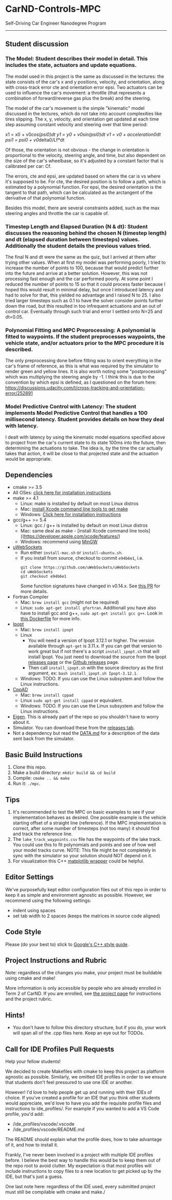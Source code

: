 # CarND-Controls-MPC
Self-Driving Car Engineer Nanodegree Program

---
## Student discussion
### The Model: Student describes their model in detail. This includes the state, actuators and update equations.

The model used in this project is the same as discussed in the lectures: the state consists of the car's x and y positions, velocity, and orientation, along with cross-track error cte and orientation error epsi. Two actuators can be used to influence the car's movement: a throttle (that represents a combination of forward/reverse gas plus the break) and the steering.

The model of the car's movement is the simple "kinematic" model discussed in the lectures, which do not take into account complexities like tires slipping. The x, y, velocity, and orientation get updated at each time step assuming constant velocity and steering over that time period:

x1 = x0 + v0*cos(psi0)*dt
y1 = y0 + v0*sin(psi0)*dt
v1 = v0 + acceleration0*dt
psi1 = psi0 + v0*delta0/Lf*dt

Of those, the orientation is not obvious - the change in orientation is proportional to the velocity, steering angle, and time, but also dependent on the size of the car's wheelbase, so it's adjusted by a constant factor that is calibrated per car: Cf.

The errors, cte and epsi, are updated based on where the car is vs where it's supposed to be. For cte, the desired position is to follow a path, which is estimated by a polynomial function. For epsi, the desired orientation is the tangent to that path, which can be calculated as the arctangent of the derivative of that polynomial function.

Besides this model, there are several constraints added, such as the max steering angles and throttle the car is capable of.


### Timestep Length and Elapsed Duration (N & dt): Student discusses the reasoning behind the chosen N (timestep length) and dt (elapsed duration between timesteps) values. Additionally the student details the previous values tried.

The final N and dt were the same as the quiz, but I arrived at them after trying other values. When at first my model was performing poorly, I tried to increase the number of points to 100, because that would predict further into the future and arrive at a better solution. However, this was not processing fast enough and the car performed poorly. At some point I reduced the number of points to 15 so that it could process faster because I hoped this would result in minimal delay, but once I introduced latency and had to solve for that, this yielded no advantage and I raised N to 25. I also tried larger timesteps such as 0.1 to have the solver consider points further down the road, but this resulted in too infrequent actuations and an out of control car. Eventually through such trial and error I settled onto N=25 and dt=0.05.

### Polynomial Fitting and MPC Preprocessing: A polynomial is fitted to waypoints. If the student preprocesses waypoints, the vehicle state, and/or actuators prior to the MPC procedure it is described.

The only preprocessing done before fitting was to orient everything in the car's frame of reference, as this is what was required by the simulator to render green and yellow lines. It is also worth noting some "postprocessing" which was multiplying the steering angle by -1. I think this is due to the convention by which epsi is defined, as I questioned on the forum here: https://discussions.udacity.com/t/cross-tracking-and-orientation-error/252891

### Model Predictive Control with Latency: The student implements Model Predictive Control that handles a 100 millisecond latency. Student provides details on how they deal with latency.

I dealt with latency by using the kinematic model equations specified above to project from the car's current state to its state 100ms into the future, then determining the actuations to take. The idea is, by the time the car actually takes that action, it will be close to that projected state and the actuation would be appropriate.


## Dependencies

* cmake >= 3.5
 * All OSes: [click here for installation instructions](https://cmake.org/install/)
* make >= 4.1
  * Linux: make is installed by default on most Linux distros
  * Mac: [install Xcode command line tools to get make](https://developer.apple.com/xcode/features/)
  * Windows: [Click here for installation instructions](http://gnuwin32.sourceforge.net/packages/make.htm)
* gcc/g++ >= 5.4
  * Linux: gcc / g++ is installed by default on most Linux distros
  * Mac: same deal as make - [install Xcode command line tools]((https://developer.apple.com/xcode/features/)
  * Windows: recommend using [MinGW](http://www.mingw.org/)
* [uWebSockets](https://github.com/uWebSockets/uWebSockets)
  * Run either `install-mac.sh` or `install-ubuntu.sh`.
  * If you install from source, checkout to commit `e94b6e1`, i.e.
    ```
    git clone https://github.com/uWebSockets/uWebSockets 
    cd uWebSockets
    git checkout e94b6e1
    ```
    Some function signatures have changed in v0.14.x. See [this PR](https://github.com/udacity/CarND-MPC-Project/pull/3) for more details.
* Fortran Compiler
  * Mac: `brew install gcc` (might not be required)
  * Linux: `sudo apt-get install gfortran`. Additionall you have also have to install gcc and g++, `sudo apt-get install gcc g++`. Look in [this Dockerfile](https://github.com/udacity/CarND-MPC-Quizzes/blob/master/Dockerfile) for more info.
* [Ipopt](https://projects.coin-or.org/Ipopt)
  * Mac: `brew install ipopt`
  * Linux
    * You will need a version of Ipopt 3.12.1 or higher. The version available through `apt-get` is 3.11.x. If you can get that version to work great but if not there's a script `install_ipopt.sh` that will install Ipopt. You just need to download the source from the Ipopt [releases page](https://www.coin-or.org/download/source/Ipopt/) or the [Github releases](https://github.com/coin-or/Ipopt/releases) page.
    * Then call `install_ipopt.sh` with the source directory as the first argument, ex: `bash install_ipopt.sh Ipopt-3.12.1`. 
  * Windows: TODO. If you can use the Linux subsystem and follow the Linux instructions.
* [CppAD](https://www.coin-or.org/CppAD/)
  * Mac: `brew install cppad`
  * Linux `sudo apt-get install cppad` or equivalent.
  * Windows: TODO. If you can use the Linux subsystem and follow the Linux instructions.
* [Eigen](http://eigen.tuxfamily.org/index.php?title=Main_Page). This is already part of the repo so you shouldn't have to worry about it.
* Simulator. You can download these from the [releases tab](https://github.com/udacity/self-driving-car-sim/releases).
* Not a dependency but read the [DATA.md](./DATA.md) for a description of the data sent back from the simulator.


## Basic Build Instructions


1. Clone this repo.
2. Make a build directory: `mkdir build && cd build`
3. Compile: `cmake .. && make`
4. Run it: `./mpc`.

## Tips

1. It's recommended to test the MPC on basic examples to see if your implementation behaves as desired. One possible example
is the vehicle starting offset of a straight line (reference). If the MPC implementation is correct, after some number of timesteps
(not too many) it should find and track the reference line.
2. The `lake_track_waypoints.csv` file has the waypoints of the lake track. You could use this to fit polynomials and points and see of how well your model tracks curve. NOTE: This file might be not completely in sync with the simulator so your solution should NOT depend on it.
3. For visualization this C++ [matplotlib wrapper](https://github.com/lava/matplotlib-cpp) could be helpful.

## Editor Settings

We've purposefully kept editor configuration files out of this repo in order to
keep it as simple and environment agnostic as possible. However, we recommend
using the following settings:

* indent using spaces
* set tab width to 2 spaces (keeps the matrices in source code aligned)

## Code Style

Please (do your best to) stick to [Google's C++ style guide](https://google.github.io/styleguide/cppguide.html).

## Project Instructions and Rubric

Note: regardless of the changes you make, your project must be buildable using
cmake and make!

More information is only accessible by people who are already enrolled in Term 2
of CarND. If you are enrolled, see [the project page](https://classroom.udacity.com/nanodegrees/nd013/parts/40f38239-66b6-46ec-ae68-03afd8a601c8/modules/f1820894-8322-4bb3-81aa-b26b3c6dcbaf/lessons/b1ff3be0-c904-438e-aad3-2b5379f0e0c3/concepts/1a2255a0-e23c-44cf-8d41-39b8a3c8264a)
for instructions and the project rubric.

## Hints!

* You don't have to follow this directory structure, but if you do, your work
  will span all of the .cpp files here. Keep an eye out for TODOs.

## Call for IDE Profiles Pull Requests

Help your fellow students!

We decided to create Makefiles with cmake to keep this project as platform
agnostic as possible. Similarly, we omitted IDE profiles in order to we ensure
that students don't feel pressured to use one IDE or another.

However! I'd love to help people get up and running with their IDEs of choice.
If you've created a profile for an IDE that you think other students would
appreciate, we'd love to have you add the requisite profile files and
instructions to ide_profiles/. For example if you wanted to add a VS Code
profile, you'd add:

* /ide_profiles/vscode/.vscode
* /ide_profiles/vscode/README.md

The README should explain what the profile does, how to take advantage of it,
and how to install it.

Frankly, I've never been involved in a project with multiple IDE profiles
before. I believe the best way to handle this would be to keep them out of the
repo root to avoid clutter. My expectation is that most profiles will include
instructions to copy files to a new location to get picked up by the IDE, but
that's just a guess.

One last note here: regardless of the IDE used, every submitted project must
still be compilable with cmake and make./
